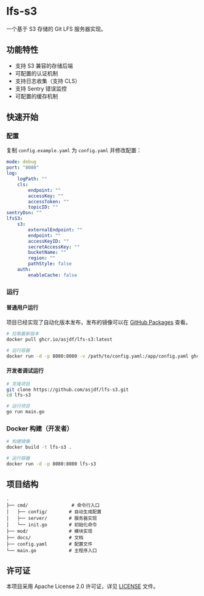 # lfs-s3

一个基于 S3 存储的 Git LFS 服务器实现。

## 功能特性

- 支持 S3 兼容的存储后端
- 可配置的认证机制
- 支持日志收集（支持 CLS）
- 支持 Sentry 错误监控
- 可配置的缓存机制

## 快速开始

### 配置

复制 `config.example.yaml` 为 `config.yaml` 并修改配置：

```yaml
mode: debug
port: "8080"
log:
    logPath: ""
    cls:
        endpoint: ""
        accessKey: ""
        accessToken: ""
        topicID: ""
sentryDsn: ""
lfsS3:
    s3:
        externalEndpoint: ""
        endpoint: ""
        accessKeyID: ""
        secretAccessKey: ""
        bucketName: ""
        region: ""
        pathStyle: false
    auth:
        enableCache: false
```

### 运行

#### 普通用户运行

项目已经实现了自动化版本发布，发布的镜像可以在 [GitHub Packages](https://github.com/asjdf/lfs-s3/pkgs/container/lfs-s3) 查看。

```bash
# 拉取最新版本
docker pull ghcr.io/asjdf/lfs-s3:latest

# 运行容器
docker run -d -p 8080:8080 -v /path/to/config.yaml:/app/config.yaml ghcr.io/asjdf/lfs-s3:latest
```

#### 开发者调试运行

```bash
# 克隆项目
git clone https://github.com/asjdf/lfs-s3.git
cd lfs-s3

# 运行项目
go run main.go
```

### Docker 构建（开发者）

```bash
# 构建镜像
docker build -t lfs-s3 .

# 运行容器
docker run -d -p 8080:8080 lfs-s3
```

## 项目结构

```
.
├── cmd/                # 命令行入口
│   ├── config/        # 自动生成配置
│   ├── server/        # 服务器实现
│   └── init.go        # 初始化命令
├── mod/               # 模块实现
├── docs/              # 文档
├── config.yaml        # 配置文件
└── main.go            # 主程序入口
```

## 许可证

本项目采用 Apache License 2.0 许可证，详见 [LICENSE](LICENSE) 文件。